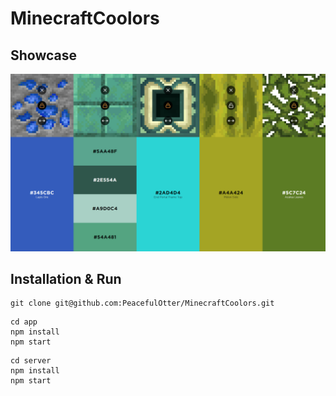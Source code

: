 # MinecraftCoolors

## Showcase
![showcase img](./showcase.png)

## Installation & Run

```
git clone git@github.com:PeacefulOtter/MinecraftCoolors.git
```

```
cd app
npm install
npm start
```

```
cd server
npm install
npm start
```
